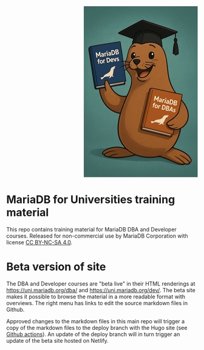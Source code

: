 <div align="right">
<img src="mariadb_for_uni_sealion-300px.jpeg" alt="MariaDB for Universities" width="300">
</div>

# MariaDB for Universities training material 

This repo contains training material for MariaDB DBA and Developer courses. Released for non-commercial use by MariaDB Corporation with license [CC BY-NC-SA 4.0](https://creativecommons.org/licenses/by-nc-sa/4.0/).

# Beta version of site

The DBA and Developer courses are "beta live" in their HTML renderings at https://uni.mariadb.org/dba/ and https://uni.mariadb.org/dev/. The beta site makes it possible to browse the material in a more readable format with overviews. The right menu has links to edit the source markdown files in Github.

Approved changes to the markdown files in this main repo will trigger a copy of the markdown files to the deploy branch with the Hugo site (see [Github actions](https://github.com/MariaDB/mariadb-for-universities/actions)). An update of the deploy branch will in turn trigger an update of the beta site hosted on Netlify. 
